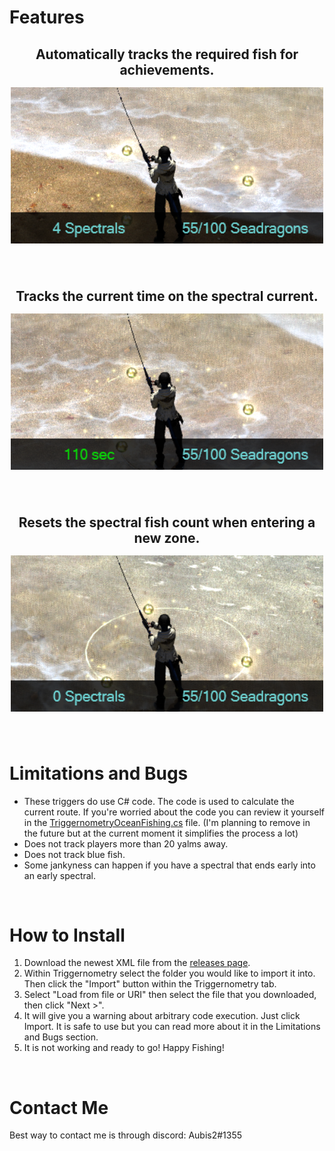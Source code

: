 # Features
<h2 align="center">

<span>Automatically tracks the required fish for achievements.</span>
<br>
<img src="./resources/UI.png" width="500" style="padding-top: 15px;"/>

<br>

<span>Tracks the current time on the spectral current.</span>
<br>
<img src="./resources/Spectral_Counter.png" width="500" style="padding-top: 15px;"/>

<br>

<span>Resets the spectral fish count when entering a new zone.</span>
<br>
<img src="./resources/Spectral_Reset.png" width="500" style="padding-top: 15px;"/>
</h2>

<br>

# Limitations and Bugs
* These triggers do use C# code. The code is used to calculate the current route. If you're worried about the code you can review it yourself in the [TriggernometryOceanFishing.cs](https://github.com/austinglines42/TriggernometryOceanFishing/blob/v1.0.1/TriggernometryOceanFishing.cs) file. (I'm planning to remove in the future but at the current moment it simplifies the process a lot)
* Does not track players more than 20 yalms away.
* Does not track blue fish.
* Some jankyness can happen if you have a spectral that ends early into an early spectral.

<br>

# How to Install
1. Download the newest XML file from the [releases page](https://github.com/austinglines42/TriggernometryOceanFishing/releases).
2. Within Triggernometry select the folder you would like to import it into. Then click the "Import" button within the Triggernometry tab.
3. Select "Load from file or URI" then select the file that you downloaded, then click "Next >".
4. It will give you a warning about arbitrary code execution. Just click Import. It is safe to use but you can read more about it in the Limitations and Bugs section.
5. It is not working and ready to go! Happy Fishing!

<br>

# Contact Me
Best way to contact me is through discord: Aubis2#1355